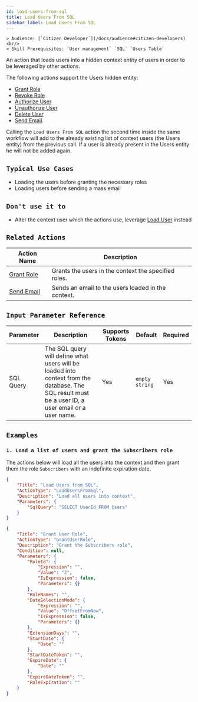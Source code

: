 ```yaml
---
id: load-users-from-sql
title: Load Users From SQL
sidebar_label: Load Users From SQL
---
```


    > Audience: [`Citizen Developer`](/docs/audience#citizen-developers)<br/>
    > Skill Prerequisites: `User management` `SQL` `Users Table`

An action that loads users into a hidden context entity of users in order to be leveraged by other actions.

The following actions support the Users hidden entity:

- [Grant Role](/docs/Actions/grant-role.md)
- [Revoke Role](/docs/Actions/revoke-role.md)
- [Authorize User](/docs/Actions/authorize-user.md)
- [Unauthorize User](/docs/Actions/unauthorize-user.md)
- [Delete User](/docs/Actions/delete-user.md)
- [Send Email](/doc/Actions/send-email.md).

Calling the `Load Users From SQL` action the second time inside the same workflow will add to the already existing list of context users (the Users entity) from the previous call. If a user is already present in the Users entity he will not be added again.

## `Typical Use Cases`

- Loading the users before granting the necessary roles
- Loading users before sending a mass email

## `Don't use it to`

- Alter the context user which the actions use, leverage [Load User](/docs/actions/load-user.md) instead

## `Related Actions`

| Action Name | Description|
|-------------|------------|
| [Grant Role](/docs/Actions/grant-role.md) | Grants the users in the context the specified roles.|
| [Send Email](/doc/Actions/send-email.md) | Sends an email to the users loaded in the context.|

## `Input Parameter Reference`

| Parameter     | Description                           | Supports Tokens | Default | Required |
|---------------|---------------------------------------|-----------------|---------|----------|
| SQL Query | The SQL query will define what users will be loaded into context from the database. The SQL result must be a user ID, a user email or a user name. | Yes | `empty string` | Yes |

## `Examples`

### `1. Load a list of users and grant the Subscribers role`

The actions below will load all the users into the context and then grant them the role `Subscribers` with an indefinite expiration date.

```json
{
    "Title": "Load Users from SQL",
    "ActionType": "LoadUsersFromSql",
    "Description": "Load all users into context",
    "Parameters": {
        "SqlQuery": "SELECT UserId FROM Users"
    }
}
```

```json
{
    "Title": "Grant User Role",
    "ActionType": "GrantUserRole",
    "Description": "Grant the Subscribers role",
    "Condition": null,
    "Parameters": {
        "RoleId": {
            "Expression": "",
            "Value": "2",
            "IsExpression": false,
            "Parameters": {}
        },
        "RoleNames": "",
        "DateSelectionMode": {
            "Expression": "",
            "Value": "OffsetFromNow",
            "IsExpression": false,
            "Parameters": {}
        },
        "ExtensionDays": "",
        "StartDate": {
            "Date": ""
        },
        "StartDateToken": "",
        "ExpireDate": {
            "Date": ""
        },
        "ExpireDateToken": "",
        "RoleExpiration": ""
    }
}
```
